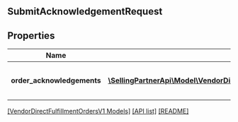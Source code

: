 ## SubmitAcknowledgementRequest

## Properties

Name | Type | Description | Notes
------------ | ------------- | ------------- | -------------
**order_acknowledgements** | [**\SellingPartnerApi\Model\VendorDirectFulfillmentOrdersV1\OrderAcknowledgementItem[]**](OrderAcknowledgementItem.md) | A list of one or more purchase orders. | [optional]

[[VendorDirectFulfillmentOrdersV1 Models]](../) [[API list]](../../Api) [[README]](../../../README.md)

